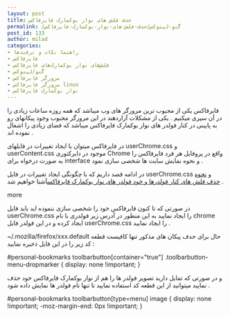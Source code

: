 ```yaml
---
layout: post
title: حذف فلش های نوار بوکمارک فایرفاکس
permalink: /گنو-لینوکس/حذف-فلش-های-نوار-بوکمارک-فایرفاکس
post_id: 133
author: milad
categories: 
- راهنما نکات و ترفندها
- فایرفاکس
- فلش‌های نوار بوکمارک‌های فایرفاکس
- گنو/لینوکس
- مرورگر فایرفاکس
- مرورگر فایرفاکس linux
- نوار بوکمارک فایرفاکس
---
```


فایرفاکس یکی از محبوب ترین مرورگر های وب میباشد که همه روزه ساعات زیادی را در آن سپری میکنیم‌ . یکی از مشکلات آزاردهند در این مرورگر محبوب وجود پیکانهای رو به پایینی در کنار فولدر های نوار بوکمارک فایرفاکس میباشد که فضای زیادی را اشغال نموده اند .

در فایرفاکس میتوان با ایجاد تغییرات در فایلهای userChrome.css و userContent.css موجود در دایرکتوری Chrome واقع در پروفایل هر فرد فایرفاکس را به صورت درخواه برای interface و نحوه نمایش سایت ها شخصی سازی نمود .

در ادامه قصد داریم که با چگونگی ایجاد تغییرات در فایل userChrome.css و 
[نحوه حذف فلش های کنار فولدرها و خود فولدر های نوار بوکمارک فایرفاکس](http://tuxgeek.ir/%D8%AD%D8%B0%D9%81-%D9%81%D9%84%D8%B4-%D9%87%D8%A7%DB%8C-%D9%86%D9%88%D8%A7%D8%B1-%D8%A8%D9%88%DA%A9%D9%85%D8%A7%D8%B1%DA%A9-%D9%81%D8%A7%DB%8C%D8%B1%D9%81%D8%A7%DA%A9%D8%B3)آشنا خواهیم شد .

more

در صورتی که تا کنون فایرفاکس خود را شخصی سازی ننموده اید باید فایل userChrome.css را ایجاد نمایید به این منظور در آدرس زیر فولدری با نام chrome ایجاد کرده و در این فولدر فایل userChrome.css را ایجاد نمایید .


~/.mozilla/firefox/xxx.default
حال برای حدف پیکان های مذکور تنها کافیست قطعه کد زیر را در این فایل ذخیره نمایید :

#personal-bookmarks toolbarbutton[container="true"] 
.toolbarbutton-menu-dropmarker {
display: none !important;
}

و در صورتی که تمایل دارید تصویر فولدر ها را هم از نوار بوکمارک فایرفاکس خود حذف نمایید میتوانید از این قطعه کد استفاده نمایید تا تنها نام فولدر ها نمایش داده شود .


#personal-bookmarks toolbarbutton[type=menu] image {
display: none !important;
-moz-margin-end: 0px !important;
}